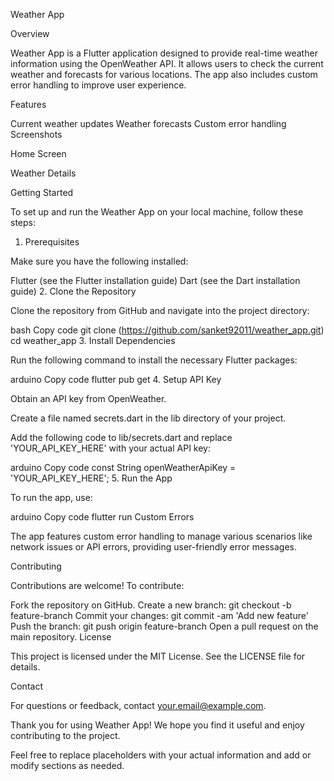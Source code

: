 
 
Weather App

Overview

Weather App is a Flutter application designed to provide real-time weather information using the OpenWeather API. It allows users to check the current weather and forecasts for various locations. The app also includes custom error handling to improve user experience.

Features

Current weather updates
Weather forecasts
Custom error handling
Screenshots

Home Screen

Weather Details

Getting Started

To set up and run the Weather App on your local machine, follow these steps:

1. Prerequisites

Make sure you have the following installed:

Flutter (see the Flutter installation guide)
Dart (see the Dart installation guide)
2. Clone the Repository

Clone the repository from GitHub and navigate into the project directory:

bash
Copy code
git clone (https://github.com/sanket92011/weather_app.git)
cd weather_app
3. Install Dependencies

Run the following command to install the necessary Flutter packages:

arduino
Copy code
flutter pub get
4. Setup API Key

Obtain an API key from OpenWeather.

Create a file named secrets.dart in the lib directory of your project.

Add the following code to lib/secrets.dart and replace 'YOUR_API_KEY_HERE' with your actual API key:

arduino
Copy code
const String openWeatherApiKey = 'YOUR_API_KEY_HERE';
5. Run the App

To run the app, use:

arduino
Copy code
flutter run
Custom Errors

The app features custom error handling to manage various scenarios like network issues or API errors, providing user-friendly error messages.

Contributing

Contributions are welcome! To contribute:

Fork the repository on GitHub.
Create a new branch: git checkout -b feature-branch
Commit your changes: git commit -am 'Add new feature'
Push the branch: git push origin feature-branch
Open a pull request on the main repository.
License

This project is licensed under the MIT License. See the LICENSE file for details.

Contact

For questions or feedback, contact your.email@example.com.

Thank you for using Weather App! We hope you find it useful and enjoy contributing to the project.

Feel free to replace placeholders with your actual information and add or modify sections as needed.
